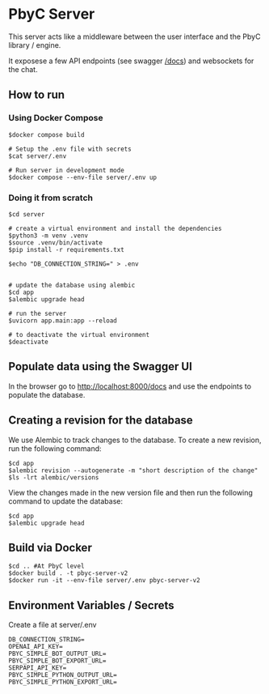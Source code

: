 # PbyC Server

This server acts like a middleware between the user interface and the PbyC library / engine.

It exposese a few API endpoints (see swagger [/docs](http://pbyc-server-v2-ftpq.southindia.azurecontainer.io:3000/docs)) and websockets for the chat.

## How to run

### Using Docker Compose
```
$docker compose build

# Setup the .env file with secrets
$cat server/.env

# Run server in development mode
$docker compose --env-file server/.env up
```
### Doing it from scratch
```
$cd server

# create a virtual environment and install the dependencies
$python3 -m venv .venv
$source .venv/bin/activate
$pip install -r requirements.txt

$echo "DB_CONNECTION_STRING=" > .env


# update the database using alembic
$cd app
$alembic upgrade head

# run the server
$uvicorn app.main:app --reload

# to deactivate the virtual environment
$deactivate

```

## Populate data using the Swagger UI 

In the browser go to [http://localhost:8000/docs](http://localhost:8000/docs) and use the endpoints to populate the database.

## Creating a revision for the database

We use Alembic to track changes to the database. To create a new revision, run the following command:

```
$cd app
$alembic revision --autogenerate -m "short description of the change"
$ls -lrt alembic/versions
```

View the changes made in the new version file and then run the following command to update the database:

```
$cd app
$alembic upgrade head
```

## Build via Docker

```
$cd .. #At PbyC level
$docker build . -t pbyc-server-v2
$docker run -it --env-file server/.env pbyc-server-v2

```

## Environment Variables / Secrets
Create a file at server/.env
```
DB_CONNECTION_STRING=
OPENAI_API_KEY=
PBYC_SIMPLE_BOT_OUTPUT_URL=
PBYC_SIMPLE_BOT_EXPORT_URL=
SERPAPI_API_KEY=
PBYC_SIMPLE_PYTHON_OUTPUT_URL=
PBYC_SIMPLE_PYTHON_EXPORT_URL=
```

